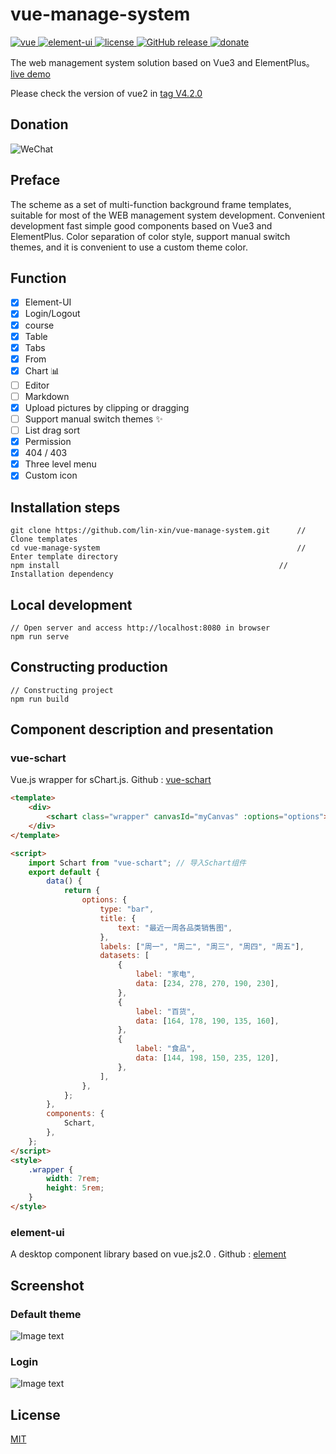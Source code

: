 # vue-manage-system

<a href="https://github.com/vuejs/vue">
    <img src="https://img.shields.io/badge/vue-2.6.10-brightgreen.svg" alt="vue">
  </a>
  <a href="https://github.com/ElemeFE/element">
    <img src="https://img.shields.io/badge/element--ui-2.8.2-brightgreen.svg" alt="element-ui">
  </a>
  <a href="https://github.com/lin-xin/vue-manage-system/blob/master/LICENSE">
    <img src="https://img.shields.io/github/license/mashape/apistatus.svg" alt="license">
  </a>
  <a href="https://github.com/lin-xin/vue-manage-system/releases">
    <img src="https://img.shields.io/github/release/lin-xin/vue-manage-system.svg" alt="GitHub release">
  </a>
  <a href="https://lin-xin.gitee.io/example/work/#/donate">
    <img src="https://img.shields.io/badge/%24-donate-ff69b4.svg" alt="donate">
  </a>

The web management system solution based on Vue3 and ElementPlus。[live demo](https://lin-xin.gitee.io/example/work/)

Please check the version of vue2 in [tag V4.2.0](https://github.com/lin-xin/vue-manage-system/tree/V4.2.0)

## Donation

![WeChat](https://lin-xin.gitee.io/images/weixin.jpg)

## Preface

The scheme as a set of multi-function background frame templates, suitable for most of the WEB management system development. Convenient development fast simple good components based on Vue3 and ElementPlus. Color separation of color style, support manual switch themes, and it is convenient to use a custom theme color.

## Function

-   [x] Element-UI
-   [x] Login/Logout
-   [x] course
-   [x] Table
-   [x] Tabs
-   [x] From
-   [x] Chart :bar_chart:
-   [ ] Editor
-   [ ] Markdown
-   [x] Upload pictures by clipping or dragging
-   [ ] Support manual switch themes :sparkles:
-   [ ] List drag sort
-   [x] Permission
-   [x] 404 / 403
-   [x] Three level menu
-   [x] Custom icon

## Installation steps

    git clone https://github.com/lin-xin/vue-manage-system.git		// Clone templates
    cd vue-manage-system											// Enter template directory
    npm install													// Installation dependency

## Local development

    // Open server and access http://localhost:8080 in browser
    npm run serve

## Constructing production

    // Constructing project
    npm run build

## Component description and presentation

### vue-schart

Vue.js wrapper for sChart.js. Github : [vue-schart](https://github.com/linxin/vue-schart)

```html
<template>
    <div>
        <schart class="wrapper" canvasId="myCanvas" :options="options"></schart>
    </div>
</template>

<script>
    import Schart from "vue-schart"; // 导入Schart组件
    export default {
        data() {
            return {
                options: {
                    type: "bar",
                    title: {
                        text: "最近一周各品类销售图",
                    },
                    labels: ["周一", "周二", "周三", "周四", "周五"],
                    datasets: [
                        {
                            label: "家电",
                            data: [234, 278, 270, 190, 230],
                        },
                        {
                            label: "百货",
                            data: [164, 178, 190, 135, 160],
                        },
                        {
                            label: "食品",
                            data: [144, 198, 150, 235, 120],
                        },
                    ],
                },
            };
        },
        components: {
            Schart,
        },
    };
</script>
<style>
    .wrapper {
        width: 7rem;
        height: 5rem;
    }
</style>
```

### element-ui

A desktop component library based on vue.js2.0 . Github : [element](http://element.eleme.io/#/zh-CN/component/layout)

## Screenshot

### Default theme

![Image text](https://github.com/lin-xin/manage-system/raw/master/screenshots/wms1.png)

### Login

![Image text](https://github.com/lin-xin/manage-system/raw/master/screenshots/wms3.png)

## License

[MIT](https://github.com/lin-xin/vue-manage-system/blob/master/LICENSE)
